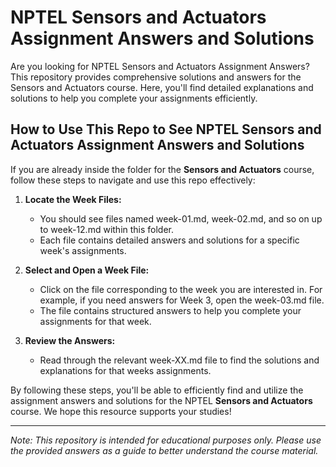 # NPTEL Sensors and Actuators Assignment Answers and Solutions

Are you looking for NPTEL Sensors and Actuators Assignment Answers? This repository provides comprehensive solutions and answers for the Sensors and Actuators course. Here, you'll find detailed explanations and solutions to help you complete your assignments efficiently.

## How to Use This Repo to See NPTEL Sensors and Actuators Assignment Answers and Solutions

If you are already inside the folder for the **Sensors and Actuators** course, follow these steps to navigate and use this repo effectively:

1. **Locate the Week Files:**
   - You should see files named week-01.md, week-02.md, and so on up to week-12.md within this folder.
   - Each file contains detailed answers and solutions for a specific week's assignments.

2. **Select and Open a Week File:**
   - Click on the file corresponding to the week you are interested in. For example, if you need answers for Week 3, open the week-03.md file.
   - The file contains structured answers to help you complete your assignments for that week.

3. **Review the Answers:**
   - Read through the relevant week-XX.md file to find the solutions and explanations for that weeks assignments.

By following these steps, you'll be able to efficiently find and utilize the assignment answers and solutions for the NPTEL **Sensors and Actuators** course. We hope this resource supports your studies!

---
*Note: This repository is intended for educational purposes only. Please use the provided answers as a guide to better understand the course material.*